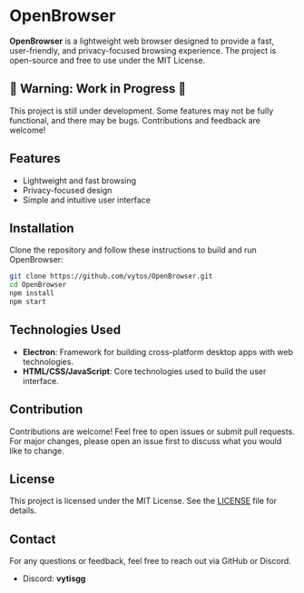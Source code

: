 # OpenBrowser

**OpenBrowser** is a lightweight web browser designed to provide a fast, user-friendly, and privacy-focused browsing experience. The project is open-source and free to use under the MIT License.

## 🚧 Warning: Work in Progress 🚧
This project is still under development. Some features may not be fully functional, and there may be bugs. Contributions and feedback are welcome!

## Features
- Lightweight and fast browsing
- Privacy-focused design
- Simple and intuitive user interface

## Installation
Clone the repository and follow these instructions to build and run OpenBrowser:

```bash
git clone https://github.com/vytos/OpenBrowser.git
cd OpenBrowser
npm install
npm start
```
## Technologies Used
- **Electron**: Framework for building cross-platform desktop apps with web technologies.
- **HTML/CSS/JavaScript**: Core technologies used to build the user interface.

## Contribution
Contributions are welcome! Feel free to open issues or submit pull requests. For major changes, please open an issue first to discuss what you would like to change.

## License
This project is licensed under the MIT License. See the [LICENSE](LICENSE) file for details.

## Contact
For any questions or feedback, feel free to reach out via GitHub or Discord.

- Discord: **vytisgg**
